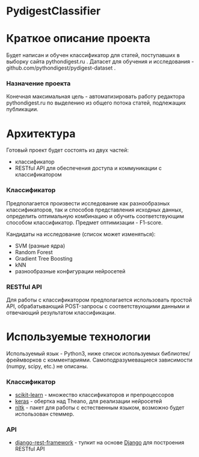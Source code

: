 

# PydigestClassifier

# Краткое описание проекта
Будет написан и обучен классификатор для статей, поступавших в выборку сайта pythondigest.ru . Датасет для обучения и исследования -  github.com/pythondigest/pydigest-dataset .

### Назначение проекта
Конечная максимальная цель - автоматизировать работу редактора pythondigest.ru по выделению из общего потока статей, подлежащих публикации.

# Архитектура

Готовый проект будет состоять из двух частей:
  - классификатор
  - RESTful API для обеспечения доступа и коммуникации с классификатором

### Классификатор

Предполагается произвести исследование как разнообразных классификаторов, так и способов представления исходных данных, определить оптимальную комбинацию и обучить соответствующим способом классификатор.  Предмет оптимизации - F1-score.

Кандидаты на исследование (список может изменяться):
  - SVM (разные ядра)
  - Random Forest
  - Gradient Tree Boosting
  - kNN
  - разнообразные конфигурации нейросетей

### RESTful API
Для работы с классификатором предполагается использовать простой API, обрабатывающий POST-запросы с соответствующими данными и отвечающий результатом классификации.

# Используемые технологии
Используемый язык - Python3, ниже список используемых библиотек/фреймворков с комментариями. Самоподразумеващиеся зависимости (numpy, scipy, etc.) не описаны.

### Классификатор 
* [scikit-learn] - множество классификаторов и препроцессоров
* [keras] - обертка над Theano, для реализации нейросетей
* [nltk] - пакет для работы с естественным языком, возможно будет использован стеммер.

### API 
* [django-rest-framework] - тулкит на основе [Django] для построения RESTful API

[scikit-learn]: <http://scikit-learn.org/stable/>
[keras]: <keras.io>
[nltk]: <http://www.nltk.org/>
[Django]: <https://www.djangoproject.com/>
[django-rest-framework]: <http://www.django-rest-framework.org/>
